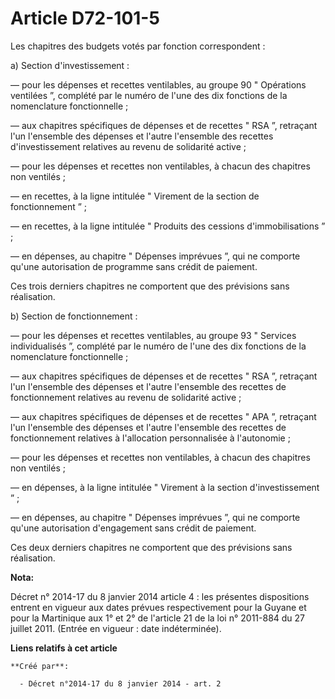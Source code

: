 # Article D72-101-5

Les chapitres des budgets votés par fonction correspondent : 

a) Section d'investissement : 

― pour les dépenses et recettes ventilables, au groupe 90 " Opérations ventilées ”, complété par le numéro de l'une des dix
fonctions de la nomenclature fonctionnelle ; 

― aux chapitres spécifiques de dépenses et de recettes " RSA ”, retraçant l'un l'ensemble des dépenses et l'autre l'ensemble
des recettes d'investissement relatives au revenu de solidarité active ; 

― pour les dépenses et recettes non ventilables, à chacun des chapitres non ventilés ; 

― en recettes, à la ligne intitulée " Virement de la section de fonctionnement ” ; 

― en recettes, à la ligne intitulée " Produits des cessions d'immobilisations ” ; 

― en dépenses, au chapitre " Dépenses imprévues ”, qui ne comporte qu'une autorisation de programme sans crédit de paiement. 

Ces trois derniers chapitres ne comportent que des prévisions sans réalisation. 

b) Section de fonctionnement : 

― pour les dépenses et recettes ventilables, au groupe 93 " Services individualisés ”, complété par le numéro de l'une des
dix fonctions de la nomenclature fonctionnelle ; 

― aux chapitres spécifiques de dépenses et de recettes " RSA ”, retraçant l'un l'ensemble des dépenses et l'autre l'ensemble
des recettes de fonctionnement relatives au revenu de solidarité active ; 

― aux chapitres spécifiques de dépenses et de recettes " APA ”, retraçant l'un l'ensemble des dépenses et l'autre l'ensemble
des recettes de fonctionnement relatives à l'allocation personnalisée à l'autonomie ; 

― pour les dépenses et recettes non ventilables, à chacun des chapitres non ventilés ; 

― en dépenses, à la ligne intitulée " Virement à la section d'investissement ” ; 

― en dépenses, au chapitre " Dépenses imprévues ”, qui ne comporte qu'une autorisation d'engagement sans crédit de paiement. 

Ces deux derniers chapitres ne comportent que des prévisions sans réalisation.

**Nota:**

Décret n° 2014-17 du 8 janvier 2014 article 4 : les présentes dispositions entrent en vigueur aux dates prévues
respectivement pour la Guyane et pour la Martinique aux 1° et 2° de l'article 21 de la loi n° 2011-884 du 27 juillet 2011.
(Entrée en vigueur : date indéterminée).

**Liens relatifs à cet article**

	**Créé par**:

	  - Décret n°2014-17 du 8 janvier 2014 - art. 2
